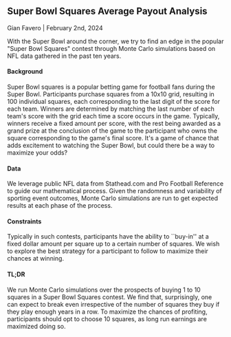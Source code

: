 ## Super Bowl Squares Average Payout Analysis

Gian Favero | February 2nd, 2024

With the Super Bowl around the corner, we try to find an edge in the popular "Super Bowl Squares" contest through Monte Carlo simulations based on NFL data gathered in the past ten years.

#### Background
Super Bowl squares is a popular betting game for football fans during the Super Bowl. Participants purchase squares from a 10x10 grid, resulting in 100 individual squares, each corresponding to the last digit of the score for each team. Winners are determined by matching the last number of each team's score with the grid each time a score occurs in the game. Typically, winners receive a fixed amount per score, with the rest being awarded as a grand prize at the conclusion of the game to the participant who owns the square corresponding to the game's final score. It's a game of chance that adds excitement to watching the Super Bowl, but could there be a way to maximize your odds?

#### Data
We leverage public NFL data from Stathead.com and Pro Football Reference to guide our mathematical process. Given the randomness and variability of sporting event outcomes, Monte Carlo simulations are run to get expected results at each phase of the process.

#### Constraints
Typically in such contests, participants have the ability to ``buy-in'' at a fixed dollar amount per square up to a certain number of squares. We wish to explore the best strategy for a participant to follow to maximize their chances at winning.

#### TL;DR
We run Monte Carlo simulations over the prospects of buying 1 to 10 squares in a Super Bowl Squares contest. We find that, surprisingly, one can expect to break even irrespective of the number of squares they buy if they play enough years in a row. To maximize the chances of profiting, participants should opt to choose 10 squares, as long run earnings are maximized doing so.
